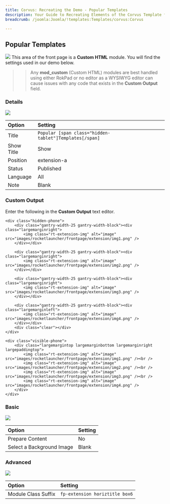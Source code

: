 ```yaml
---
title: Corvus: Recreating the Demo - Popular Templates
description: Your Guide to Recreating Elements of the Corvus Template for Joomla
breadcrumb: /joomla:Joomla/!templates:Templates/corvus:Corvus

---
```


Popular Templates
----
![][demo]
This area of the front page is a **Custom HTML** module. You will find the settings used in our demo below.

>> Any **mod_custom** (Custom HTML) modules are best handled using either RokPad or no editor as a WYSIWYG editor can cause issues with any code that exists in the **Custom Output** field.

### Details
![][demo2]

| Option     | Setting                                                |  
| :--------- | :----------------------------------------------------- |  
| Title      | `Popular [span class="hidden-tablet"]Templates[/span]` |  
| Show Title | Show                                                   |  
| Position   | extension-a                                            |  
| Status     | Published                                              |  
| Language   | All                                                    |  
| Note       | Blank                                                  |  

### Custom Output
Enter the following in the **Custom Output** text editor.

~~~
<div class="hidden-phone">
	<div class="gantry-width-25 gantry-width-block"><div class="largemarginright">
		<img class="rt-extension-img" alt="image" src="images/rocketlauncher/frontpage/extension/img1.png" />
	</div></div>

	<div class="gantry-width-25 gantry-width-block"><div class="largemarginright">
		<img class="rt-extension-img" alt="image" src="images/rocketlauncher/frontpage/extension/img2.png" />
	</div></div>

	<div class="gantry-width-25 gantry-width-block"><div class="largemarginright">
		<img class="rt-extension-img" alt="image" src="images/rocketlauncher/frontpage/extension/img3.png" />
	</div></div>

	<div class="gantry-width-25 gantry-width-block"><div class="largemarginleft">
		<img class="rt-extension-img" alt="image" src="images/rocketlauncher/frontpage/extension/img4.png" />
	</div></div>
	<div class="clear"></div>
</div>

<div class="visible-phone">
	<div class="largemargintop largemarginbottom largemarginright largepaddingtop">
		<img class="rt-extension-img" alt="image" src="images/rocketlauncher/frontpage/extension/img1.png" /><br />
		<img class="rt-extension-img" alt="image" src="images/rocketlauncher/frontpage/extension/img2.png" /><br />
		<img class="rt-extension-img" alt="image" src="images/rocketlauncher/frontpage/extension/img3.png" /><br />
		<img class="rt-extension-img" alt="image" src="images/rocketlauncher/frontpage/extension/img4.png" />
	</div>	
</div>
~~~

### Basic
![][demo3]

| Option                    | Setting |
| :------------------------ | :------ |
| Prepare Content           | No      |
| Select a Background Image | Blank   |

### Advanced
![][demo4]

| Option              | Setting                        |  
| :------------------ | :----------------------------- |  
| Module Class Suffix | `fp-extension horiztitle box6` |  

[demo]: assets/demo_10.jpeg
[demo2]: assets/templates_1.jpeg
[demo3]: assets/templates_2.jpeg
[demo4]: assets/templates_3.jpeg